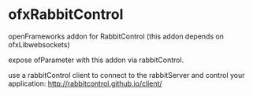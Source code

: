 # ofxRabbitControl
openFrameworks addon for RabbitControl
(this addon depends on ofxLibwebsockets)

expose ofParameter with this addon via rabbitControl.

use a rabbitControl client to connect to the rabbitServer and control your application: 
http://rabbitcontrol.github.io/client/
